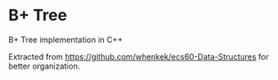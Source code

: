# B+ Tree
B+ Tree implementation in C++

Extracted from https://github.com/whenkek/ecs60-Data-Structures for better organization.
